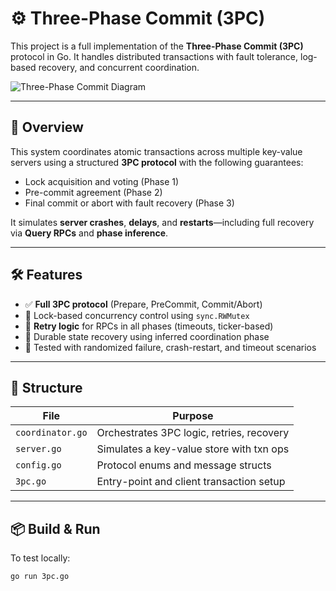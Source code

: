 # ⚙️  Three-Phase Commit (3PC)

This project is a full implementation of the **Three-Phase Commit (3PC)** protocol in Go. It handles distributed transactions with fault tolerance, log-based recovery, and concurrent coordination.

![Three-Phase Commit Diagram](./3pc-diagram.jpeg)

---

## 🧠 Overview

This system coordinates atomic transactions across multiple key-value servers using a structured **3PC protocol** with the following guarantees:

- Lock acquisition and voting (Phase 1)
- Pre-commit agreement (Phase 2)
- Final commit or abort with fault recovery (Phase 3)

It simulates **server crashes**, **delays**, and **restarts**—including full recovery via **Query RPCs** and **phase inference**.

---

## 🛠️ Features

- ✅ **Full 3PC protocol** (Prepare, PreCommit, Commit/Abort)
- 🔐 Lock-based concurrency control using `sync.RWMutex`
- 🔁 **Retry logic** for RPCs in all phases (timeouts, ticker-based)
- 💾 Durable state recovery using inferred coordination phase
- 🧪 Tested with randomized failure, crash-restart, and timeout scenarios

---

## 📂 Structure

| File              | Purpose                                  |
|-------------------|------------------------------------------|
| `coordinator.go`  | Orchestrates 3PC logic, retries, recovery |
| `server.go`       | Simulates a key-value store with txn ops |
| `config.go`       | Protocol enums and message structs       |
| `3pc.go`          | Entry-point and client transaction setup |

---

## 📦 Build & Run

To test locally:

```bash
go run 3pc.go
